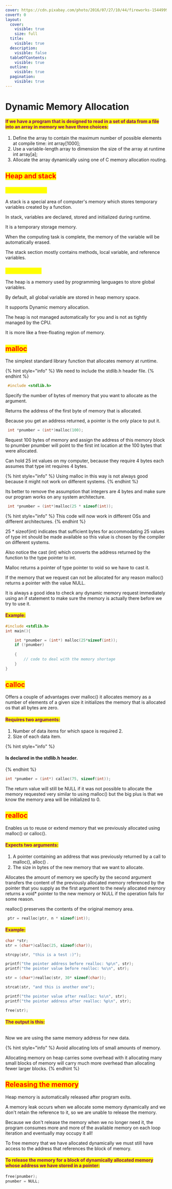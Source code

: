 ```yaml
---
cover: https://cdn.pixabay.com/photo/2016/07/27/10/44/fireworks-1544999_1280.jpg
coverY: 0
layout:
  cover:
    visible: true
    size: full
  title:
    visible: true
  description:
    visible: false
  tableOfContents:
    visible: true
  outline:
    visible: true
  pagination:
    visible: true
---
```


# Dynamic Memory Allocation

#### <mark style="color:purple;">If we have a program that is designed to read in a set of data from a file into an array in memory we have three choices:</mark>

1. Define the array to contain the maximum number of possible elements at compile time: int array\[1000];
2. Use a variable-length array to dimension the size of the array at runtime int array\[a];
3. Allocate the array dynamically using one of C memory allocation routing.

## <mark style="color:red;">Heap and stack</mark>

### <mark style="color:yellow;">What is a stack?</mark>

A stack is a special area of computer's memory which stores temporary variables created by a function.

&#x20;In stack, variables are declared, stored and initialized during runtime.&#x20;

It is a temporary storage memory.&#x20;

When the computing task is complete, the memory of the variable will be automatically erased.&#x20;

The stack section mostly contains methods, local variable, and reference variables.

### <mark style="color:yellow;">What is heap?</mark>

The heap is a memory used by programming languages to store global variables.

By default, all global variable are stored in heap memory space.

It supports Dynamic memory allocation.&#x20;

The heap is not managed automatically for you and is not as tightly managed by the CPU.&#x20;

It is more like a free-floating region of memory.

## <mark style="color:red;">malloc</mark>

The simplest standard library function that allocates memory at runtime.&#x20;

{% hint style="info" %}
We need to include the stdlib.h header file.
{% endhint %}

```c
 #include <stdlib.h>
```

Specify the number of bytes of memory that you want to allocate as the argument.&#x20;

Returns the address of the first byte of memory that is allocated.&#x20;

Because you get an address returned, a pointer is the only place to put it.

```c
 int *pnumber = (int*)malloc(100);
```

Request 100 bytes of memory and assign the address of this memory block to pnumber pnumber will point to the first int location at the 100 bytes that were allocated.&#x20;

Can hold 25 int values on my computer, because they require 4 bytes each assumes that type int requires 4 bytes.

{% hint style="info" %}
Using malloc in this way is not always good because it might not work on different systems.
{% endhint %}

Its better to remove the assumption that integers are 4 bytes and make sure our program works on any system architecture.

```c
 int *pnumber = (int*)malloc(25 * sizeof(int));
```

{% hint style="info" %}
This code will now work in different OSs and different architectures.
{% endhint %}

25 \* sizeof(int) indicates that sufficient bytes for accommodating 25 values of type int should be made available so this value is chosen by the compiler on different systems.

Also notice the cast (int) which converts the address returned by the function to the type pointer to int.

Malloc returns a pointer of type pointer to void so we have to cast it.

If the memory that we request can not be allocated for any reason malloc() returns a pointer with the value NULL.&#x20;

It is always a good idea to check any dynamic memory request immediately using an if statement to make sure the memory is actually there before we try to use it.

#### <mark style="color:purple;">Example:</mark>

```c
#include <stdlib.h>
int main(){

    int *pnumber = (int*) malloc(25*sizeof(int));
    if (!pnumber)
    
    {
        // code to deal with the memory shortage
    }
}
```

## <mark style="color:red;">calloc</mark>

Offers a couple of advantages over malloc() it allocates memory as a number of elements of a given size it initializes the memory that is allocated os that all bytes are zero.

#### <mark style="color:purple;">Requires two arguments:</mark>

1. Number of data items for which space is required 2.&#x20;
2. Size of each data item.

{% hint style="info" %}
#### Is declared in the stdlib.h header.
{% endhint %}

```c
int *pnumber = (int*) calloc(75, sizeof(int));
```

The return value will still be NULL if it was not possible to allocate the memory requested very similar to using malloc() but the big plus is that we know the memory area will be initialized to 0.

## <mark style="color:red;">realloc</mark>

Enables us to reuse or extend memory that we previously allocated using malloc() or calloc().

#### <mark style="color:purple;">Expects two arguments:</mark>&#x20;

1. &#x20;A pointer containing an address that was previously returned by a call to malloc(), alloc() .
2. The size in bytes of the new memory that we want to allocate.

Allocates the amount of memory we specify by the second argument transfers the content of the previously allocated memory referenced by the pointer that you supply as the first argument to the newly allocated memory returns a void\* pointer to the new memory or NULL if the operation fails for some reason.

realloc() preserves the contents of the original memory area.

```c
 ptr = realloc(ptr, n * sizeof(int));
```

#### <mark style="color:purple;">Example:</mark>

```c
char *str;
str = (char*)calloc(25, sizeof(char));

strcpy(str, "this is a test :)");

printf("the pointer address before realloc: %p\n", str);
printf("the pointer value before realloc: %s\n", str);

str = (char*)realloc(str, 30* sizeof(char));

strcat(str, "and this is another one");

printf("the pointer value after realloc: %s\n", str);
printf("the pointer address after realloc: %p\n", str);

free(str);
```

#### <mark style="color:purple;">The output is this:</mark>

<figure><img src="../../.gitbook/assets/image (4).png" alt=""><figcaption></figcaption></figure>

Now we are using the same memory address for new data.

{% hint style="info" %}
Avoid allocating lots of small amounts of memory.&#x20;

Allocating memory on heap carries some overhead with it allocating many small blocks of memory will carry much more overhead than allocating fewer larger blocks.
{% endhint %}

## <mark style="color:red;">Releasing the memory</mark>

Heap memory is automatically released after program exits.&#x20;

A memory leak occurs when we allocate some memory dynamically and we don't retain the reference to it, so we are unable to release the memory.&#x20;

Because we don't release the memory when we no longer need it, the program consumes more and more of the available memory on each loop iteration and eventually may occupy it all!&#x20;

To free memory that we have allocated dynamically we must still have access to the address that references the block of memory.

#### <mark style="color:purple;">To release the memory for a block of dynamically allocated memory whose address we have stored in a pointer:</mark>

```c
free(pnumber);
pnumber = NULL;
```
